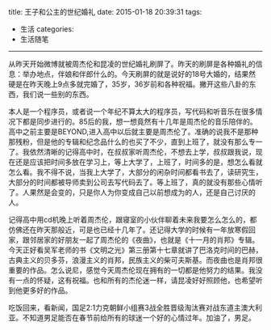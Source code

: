 title: 王子和公主的世纪婚礼
date: 2015-01-18 20:39:31
tags:
- 生活
categories: 
- 生活随笔
---

从昨天开始微博就被周杰伦和昆凌的世纪婚礼刷屏了。昨天的刷屏是各种婚礼的信息：举办地点，伴娘和伴郎什么的。今天刷屏的就是说好的18号大婚的，结果然硬是在昨天晚上9点多就完婚了，35岁，36岁前和各种祝福。撇开这些八卦的东西，我们说一些别的东西。

本人是一个程序员，或者说一个年纪不算太大的程序员，写代码和听音乐在很多情况下都是同步进行的。85后的我，想一想竟然有十几年是周杰伦的音乐陪伴的。高中之前主要是BEYOND,进入高中以后就主要是周杰伦了。准确的说我不是那种那残粉，但是他的专辑和纪念品什么的也买了不少，直到上班了，就没有那么专一了。我依然清晰的记得高中时，在叔叔家听周杰伦，不想去上学，叔叔跟我说，现在还是应该把时间多放在学习上，等上大学了，上班了，时间多的是，想怎么看就怎么看。我不得不说，当我上大学了，大部分的闲杂时间都看书去了，读研究生，大部分的时间都被导师卖到公司去写代码去了。等上班了，真的就没有那些心情听了。人果然是会变的，只是你人为你变成自己以前想成为的人，还是自己讨厌的人。

记得高中用cd机晚上听着周杰伦，跟寝室的小伙伴聊着未来我要怎么怎么的，都仿佛还在昨天那般近，可是也已经十几年了。还记得大学的时候有一年放寒假回家，跟邻居家的好朋友一起了周杰伦的《夜曲》，也就是《十一月的肖邦》专辑。今天正好看吴军老师的书《文明之光》第三册第十七章就讲了巴洛克时间的巴赫，古典主义的贝多芬，浪漫主义的肖邦，民族主义的柴可夫斯基。而夜曲也是肖邦很重要的作品。怎么说尼，感觉今天周杰伦现在拥有的一切都是他努力的结果。我没有一点的怀疑，这有祝福。也和所有的杰伦迷一样，请昆凌好好照顾他，也希望听到他更多好的作品。


吃饭回来，看新闻，国足2:1力克朝鲜小组赛3战全胜晋级淘汰赛对战东道主澳大利亚。不知道男足能否在春节前给所有的球迷一个好的心情过年。加油了，男足。